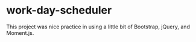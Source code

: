 # work-day-scheduler

This project was nice practice in using a little bit of Bootstrap, jQuery, and Moment.js.